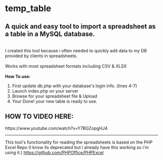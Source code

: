 # temp_table
<h2>A quick and easy tool to import a spreadsheet as a table in a MySQL database.</h2><br>
I created this tool because i often needed to quickly add data to my DB provided by clients in spreadsheets.
<br><br>
Works with most spreadsheet formats including CSV & XLSX
<br><br>
<b>How To use:</b>
<ol>
  <li>First update db.php with your database's login info. (lines  4-7)</li>
  <li>Launch index.php on your server</li>
  <li>Browse for your spreadsheet file & Upload</li>
  <li>Your Done! your new table is ready to use.</li>
 </ol>
 
 <h2>HOW TO VIDEO HERE:</h2>
https://www.youtube.com/watch?v=Y7BGZopgHJ4
 
 <hr>
 
This tool's functionality for reading the spreadsheets is based on the PHP Excel Repo (I know its deprecated but i already have this working so i'm using it.) https://github.com/PHPOffice/PHPExcel

